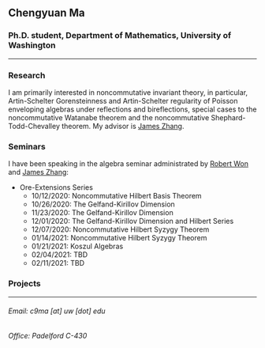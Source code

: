 ## Chengyuan Ma

### Ph.D. student, Department of Mathematics, University of Washington

---

### Research

I am primarily interested in noncommutative invariant theory, in particular, Artin-Schelter Gorensteinness and Artin-Schelter regularity of Poisson enveloping algebras under reflections and bireflections, special cases to the noncommutative Watanabe theorem and the noncommutative Shephard-Todd-Chevalley theorem. My advisor is [James Zhang](https://math.washington.edu/people/james-zhang).

### Seminars

I have been speaking in the algebra seminar administrated by [Robert Won](https://faculty.washington.edu/robwon/) and [James Zhang](https://math.washington.edu/people/james-zhang):

- Ore-Extensions Series
  - 10/12/2020: Noncommutative Hilbert Basis Theorem
  - 10/26/2020: The Gelfand-Kirillov Dimension
  - 11/23/2020: The Gelfand-Kirillov Dimension
  - 12/01/2020: The Gelfand-Kirillov Dimension and Hilbert Series
  - 12/07/2020: Noncommutative Hilbert Syzygy Theorem
  - 01/14/2021: Noncommutative Hilbert Syzygy Theorem
  - 01/21/2021: Koszul Algebras
  - 02/04/2021: TBD
  - 02/11/2021: TBD

### Projects



---

###### Email: c9ma [at] uw [dot] edu
###### Office: Padelford C-430
